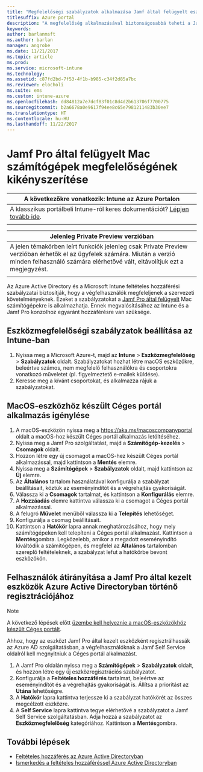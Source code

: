 ```yaml
---
title: "Megfelelőségi szabályzatok alkalmazása Jamf által felügyelt eszközökön"
titlesuffix: Azure portal
description: "A megfelelőség alkalmazásával biztonságosabbá teheti a Jamf által felügyelt eszközöket."
keywords: 
author: barlanmsft
ms.author: barlan
manager: angrobe
ms.date: 11/21/2017
ms.topic: article
ms.prod: 
ms.service: microsoft-intune
ms.technology: 
ms.assetid: c87fd2bd-7f53-4f1b-b985-c34f2d85a7bc
ms.reviewer: elocholi
ms.suite: ems
ms.custom: intune-azure
ms.openlocfilehash: dd84812a7e7dcf83f01c8d4d2b613706f7700775
ms.sourcegitcommit: b2a6678a0e9617f94ee8c65e7981211483b30ee7
ms.translationtype: HT
ms.contentlocale: hu-HU
ms.lasthandoff: 11/22/2017
---
```

# <a name="enforce-compliance-on-macs-managed-with-jamf-pro"></a>Jamf Pro által felügyelt Mac számítógépek megfelelőségének kikényszerítése

|A következőkre vonatkozik: Intune az Azure Portalon |
|--|
|A klasszikus portálbeli Intune-ról keres dokumentációt? [Lépjen tovább ide](/intune/introduction-intune?toc=/intune-classic/toc.json).|
| |

|Jelenleg Private Preview verzióban|
|--|
|A jelen témakörben leírt funkciók jelenleg csak Private Preview verzióban érhetők el az ügyfelek számára. Miután a verzió minden felhasználó számára elérhetővé vált, eltávolítjuk ezt a megjegyzést.|
| |

Az Azure Active Directory és a Microsoft Intune feltételes hozzáférési szabályzatai biztosítják, hogy a végfelhasználók megfeleljenek a szervezeti követelményeknek. Ezeket a szabályzatokat a [Jamf Pro által felügyelt](conditional-access-integrate-jamf.md) Mac számítógépekre is alkalmazhatja. Ennek megvalósításához az Intune és a Jamf Pro konzolhoz egyaránt hozzáférésre van szüksége.

## <a name="set-up-device-compliance-policies-in-intune"></a>Eszközmegfelelőségi szabályzatok beállítása az Intune-ban

1. Nyissa meg a Microsoft Azure-t, majd az **Intune** > **Eszközmegfelelőség** > **Szabályzatok** oldalt. Szabályzatokat hozhat létre macOS eszközökre, beleértve számos, nem megfelelő felhasználókra és csoportokra vonatkozó műveletet (pl. figyelmeztető e-mailek küldése).
2. Keresse meg a kívánt csoportokat, és alkalmazza rájuk a szabályzatokat.

## <a name="require-the-company-portal-app-for-macos"></a>MacOS-eszközhöz készült Céges portál alkalmazás igénylése

1. A macOS-eszközön nyissa meg a https://aka.ms/macoscompanyportal oldalt a macOS-hoz készült Céges portál alkalmazás letöltéséhez.
2. Nyissa meg a Jamf Pro szolgáltatást, majd a **Számítógép-kezelés** > **Csomagok** oldalt.
3. Hozzon létre egy új csomagot a macOS-hez készült Céges portál alkalmazással, majd kattintson a **Mentés** elemre.
4. Nyissa meg a **Számítógépek** > **Szabályzatok** oldalt, majd kattintson az **Új** elemre.
5. Az **Általános** tartalom használatával konfigurálja a szabályzat beállításait, köztük az eseményindítót és a végrehajtás gyakoriságát.
6. Válassza ki a **Csomagok** tartalmat, és kattintson a **Konfigurálás** elemre.
7. A **Hozzáadás** elemre kattintva válassza ki a csomagot a Céges portál alkalmazással.
8. A felugró **Művelet** menüből válassza ki a **Telepítés** lehetőséget.
9. Konfigurálja a csomag beállításait.
10. Kattintson a **Hatókör** lapra annak meghatározásához, hogy mely számítógépeken kell telepíteni a Céges portál alkalmazást. Kattintson a **Mentés**gombra. Legközelebb, amikor a megadott eseményindító kiváltódik a számítógépen, és megfelel az **Általános** tartalomban szereplő feltételeknek, a szabályzat lefut a hatókörbe bevont eszközökön.

## <a name="direct-your-users-to-register-jamf-pro-managed-devices-with-azure-active-directory"></a>Felhasználók átirányítása a Jamf Pro által kezelt eszközök Azure Active Directoryban történő regisztrációjához

> [!NOTE]
> A következő lépések előtt [üzembe kell helyeznie a macOS-eszközökhöz készült Céges portált](conditional-access-assign-jamf.md#require-the-company-portal-app-for-macos).  

Ahhoz, hogy az eszközt Jamf Pro által kezelt eszközként regisztrálhassák az Azure AD szolgáltatásban, a végfelhasználóknak a Jamf Self Service oldalról kell megnyitniuk a Céges portál alkalmazást.

1. A Jamf Pro oldalán nyissa meg a **Számítógépek** > **Szabályzatok** oldalt, és hozzon létre egy új eszközregisztrációs szabályzatot.
2. Konfigurálja a **Feltételes hozzáférés** tartalmat, beleértve az eseményindítót és a végrehajtás gyakoriságát is. Állítsa a prioritást az **Utána** lehetőségre.
3. A **Hatókör** lapra kattintva terjessze ki a szabályzat hatókörét az összes megcélzott eszközre.
4. A **Self Service** lapra kattintva tegye elérhetővé a szabályzatot a Jamf Self Service szolgáltatásban. Adja hozzá a szabályzatot az **Eszközmegfelelőség** kategóriához. Kattintson a **Mentés**gombra.

## <a name="next-steps"></a>További lépések

- [Feltételes hozzáférés az Azure Active Directoryban](https://docs.microsoft.com/azure/active-directory/active-directory-conditional-access-azure-portal)
- [Ismerkedés a feltételes hozzáféréssel Azure Active Directoryban](https://docs.microsoft.com/azure/active-directory/active-directory-conditional-access-azure-portal-get-started)
